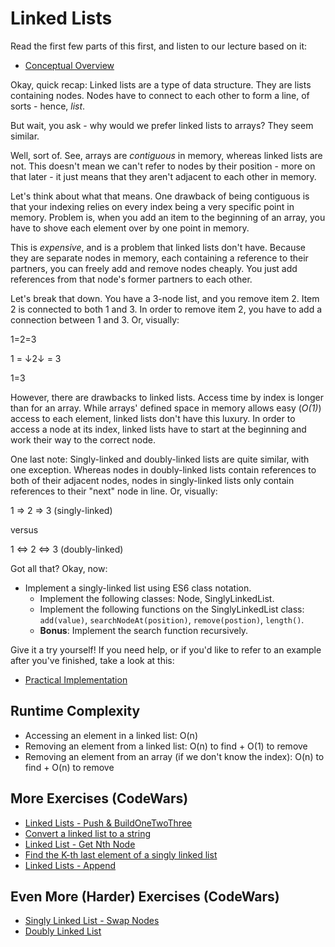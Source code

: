 # Linked Lists

Read the first few parts of this first, and listen to our lecture based on it:

* [Conceptual Overview](https://www.geeksforgeeks.org/data-structures/linked-list/)

Okay, quick recap: Linked lists are a type of data structure. They are lists containing nodes. Nodes have to connect to each other to form a line, of sorts - hence, _list_.

But wait, you ask - why would we prefer linked lists to arrays? They seem similar.

Well, sort of. See, arrays are _contiguous_ in memory, whereas linked lists are not. This doesn't mean we can't refer to nodes by their position - more on that later - it just means that they aren't adjacent to each other in memory.

Let's think about what that means. One drawback of being contiguous is that your indexing relies on every index being a very specific point in memory. Problem is, when you add an item to the beginning of an array, you have to shove each element over by one point in memory.

This is _expensive_, and is a problem that linked lists don't have. Because they are separate nodes in memory, each containing a reference to their partners, you can freely add and remove nodes cheaply. You just add references from that node's former partners to each other.

Let's break that down. You have a 3-node list, and you remove item 2. Item 2 is connected to both 1 and 3. In order to remove item 2, you have to add a connection between 1 and 3. Or, visually:

1=2=3

1 = ↓2↓ = 3

1=3

However, there are drawbacks to linked lists. Access time by index is longer than for an array. While arrays' defined space in memory allows easy (_O(1)_) access to each element, linked lists don't have this luxury. In order to access a node at its index, linked lists have to start at the beginning and work their way to the correct node.

One last note: Singly-linked and doubly-linked lists are quite similar, with one exception. Whereas nodes in doubly-linked lists contain references to both of their adjacent nodes, nodes in singly-linked lists only contain references to their "next" node in line. Or, visually:

1 => 2 => 3
(singly-linked)

versus

1 <=> 2 <=> 3
(doubly-linked)

Got all that? Okay, now:

* Implement a singly-linked list using ES6 class notation.
  * Implement the following classes: Node, SinglyLinkedList.
  * Implement the following functions on the SinglyLinkedList class: `add(value)`, `searchNodeAt(position)`, `remove(postion)`, `length()`.
  * **Bonus**: Implement the search function recursively.

Give it a try yourself! If you need help, or if you'd like to refer to an example after you've finished, take a look at this:

* [Practical Implementation](https://code.tutsplus.com/articles/data-structures-with-javascript-singly-linked-list-and-doubly-linked-list--cms-23392)

## Runtime Complexity

* Accessing an element in a linked list: O(n)
* Removing an element from a linked list: O(n) to find + O(1) to remove
* Removing an element from an array (if we don't know the index): O(n) to find + O(n) to remove

## More Exercises (CodeWars)

* [Linked Lists - Push & BuildOneTwoThree](http://www.codewars.com/kata/linked-lists-push-and-buildonetwothree)
* [Convert a linked list to a string](https://www.codewars.com/kata/convert-a-linked-list-to-a-string)
* [Linked List - Get Nth Node](https://www.codewars.com/kata/linked-lists-get-nth-node)
* [Find the K-th last element of a singly linked list](https://www.codewars.com/kata/find-the-k-th-last-element-of-a-singly-linked-list)
* [Linked Lists - Append](https://www.codewars.com/kata/linked-lists-append)

## Even More (Harder) Exercises (CodeWars)

* [Singly Linked List - Swap Nodes](https://www.codewars.com/kata/singly-linked-list-swap-nodes)
* [Doubly Linked List](https://www.codewars.com/kata/doubly-linked-list-1)
